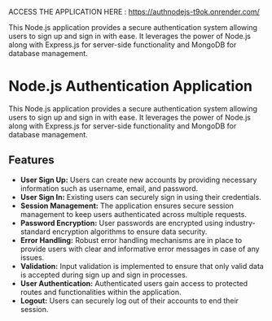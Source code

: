 ACCESS THE APPLICATION HERE : https://authnodejs-t9ok.onrender.com/

This Node.js application provides a secure authentication system allowing users to sign up and sign in with ease. It leverages the power of Node.js along with Express.js for server-side functionality and MongoDB for database management.
# Node.js Authentication Application

This Node.js application provides a secure authentication system allowing users to sign up and sign in with ease. It leverages the power of Node.js along with Express.js for server-side functionality and MongoDB for database management.

## Features

- **User Sign Up:** Users can create new accounts by providing necessary information such as username, email, and password.
- **User Sign In:** Existing users can securely sign in using their credentials.
- **Session Management:** The application ensures secure session management to keep users authenticated across multiple requests.
- **Password Encryption:** User passwords are encrypted using industry-standard encryption algorithms to ensure data security.
- **Error Handling:** Robust error handling mechanisms are in place to provide users with clear and informative error messages in case of any issues.
- **Validation:** Input validation is implemented to ensure that only valid data is accepted during sign up and sign in processes.
- **User Authentication:** Authenticated users gain access to protected routes and functionalities within the application.
- **Logout:** Users can securely log out of their accounts to end their session.


